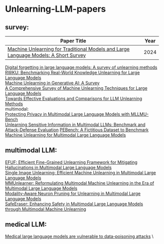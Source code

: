 # Unlearning-LLM-papers
## survey:
| Paper Title  | Year |
| ------------- | ------------- |
[Machine Unlearning for Traditional Models and Large Language Models: A Short Survey](https://arxiv.org/abs/2404.01206) | 2024
[Digital forgetting in large language models: A survey of unlearning methods](https://link.springer.com/article/10.1007/s10462-024-11078-6) \
[RWKU: Benchmarking Real-World Knowledge Unlearning for Large Language Models](https://openreview.net/forum?id=wOmtZ5FgMH#discussion) \
[Machine Unlearning in Generative AI: A Survey](https://arxiv.org/abs/2407.20516) \
[A Comprehensive Survey of Machine Unlearning Techniques for Large Language Models](https://arxiv.org/html/2503.01854v1) \
[Towards Effective Evaluations and Comparisons for LLM Unlearning Methods](https://openreview.net/forum?id=wUtCieKuQU) \
multimodal: \
[Protecting Privacy in Multimodal Large Language Models with MLLMU-Bench](https://arxiv.org/abs/2410.22108) \
[Unlearning Sensitive Information in Multimodal LLMs: Benchmark and Attack-Defense Evaluation](https://openreview.net/forum?id=YcnjgKbZQS)
[PEBench: A Fictitious Dataset to Benchmark Machine Unlearning for Multimodal Large Language Models](https://arxiv.org/abs/2503.12545)

## multimodal LLM:
[EFUF: Efficient Fine-Grained Unlearning Framework for Mitigating Hallucinations in Multimodal Large Language Models](https://aclanthology.org/2024.emnlp-main.67/) \
[Single Image Unlearning: Efficient Machine Unlearning in Multimodal Large Language Models](https://proceedings.neurips.cc/paper_files/paper/2024/hash/3e53d82a1113e3d240059a9195668edc-Abstract-Conference.html)\
[MMUnlearner: Reformulating Multimodal Machine Unlearning in the Era of Multimodal Large Language Models](https://arxiv.org/abs/2502.11051) \
[Modality-Aware Neuron Pruning for Unlearning in Multimodal Large Language Models](https://arxiv.org/abs/2502.15910) \
[SafeEraser: Enhancing Safety in Multimodal Large Language Models through Multimodal Machine Unlearning](https://arxiv.org/abs/2502.12520)
## medical LLM:
[Medical large language models are vulnerable to data-poisoning attacks](https://www.nature.com/articles/s41591-024-03445-1) \
